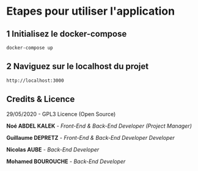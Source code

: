 # Etapes pour utiliser l'application

## 1 Initialisez le docker-compose
`docker-compose up`

## 2 Naviguez sur le localhost du projet
`http://localhost:3000`

## Credits & Licence
29/05/2020 - GPL3 Licence (Open Source)

**Noé ABDEL KALEK**  - *Front-End & Back-End Developer (Project Manager)*


**Guillaume DEPRETZ**  - *Front-End & Back-End Developer Developer*


**Nicolas AUBE**  - *Back-End Developer*  


**Mohamed BOUROUCHE** - *Back-End Developer*
